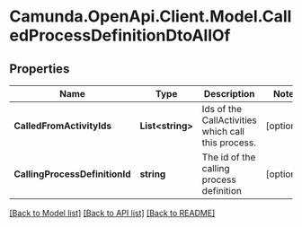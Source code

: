 # Camunda.OpenApi.Client.Model.CalledProcessDefinitionDtoAllOf

## Properties

Name | Type | Description | Notes
------------ | ------------- | ------------- | -------------
**CalledFromActivityIds** | **List&lt;string&gt;** | Ids of the CallActivities which call this process. | [optional] 
**CallingProcessDefinitionId** | **string** | The id of the calling process definition | [optional] 

[[Back to Model list]](../README.md#documentation-for-models) [[Back to API list]](../README.md#documentation-for-api-endpoints) [[Back to README]](../README.md)


